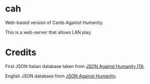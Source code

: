 # cah
Web-based version of Cards Against Humanity.

This is a web-server that allows LAN play.

# Credits

First JSON Italian database taken from [JSON Against Humanity ITA](https://github.com/TakFog/json-against-humanity-ita).

English JSON database from [JSON Against Humanity](https://github.com/crhallberg/json-against-humanity).
